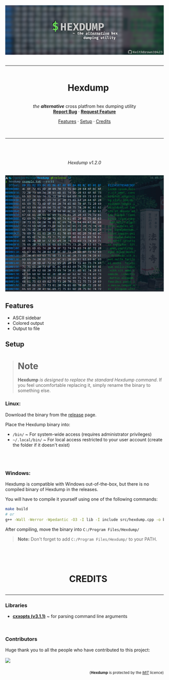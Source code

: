 <div align="center">
  <br /><br />
  <img src="./assets/banner.png" alt="Banner" />
  <br /><br />
</div>

----

<div id="user-content-toc" align="center">
  <ul>
    <summary><h1 style="display: inline-block;">Hexdump</h1></summary>
  </ul>

  <p>
    <i>the <b>alternative</b></i> cross platfrom hex dumping utility
    <br />
    <a href="https://github.com/KeithBrown39423/Hexdump/issues"><b>Report Bug</b></a>
    ·
    <a href="https://github.com/KeithBrown39423/Hexdump/issues"><b>Request Feature</b></a>
  </p>
</div>

<p align="center">
  <a href="#features">Features</a> ·
  <a href="#setup">Setup</a> ·
  <a href="#credits">Credits</a>
</p>

<br />

----

<br /><br />
<div align="center">
  
  ###### Hexdump v1.2.0
  
  <img src="./assets/screenshot.png" alt="Screenshot" />
</div>

## Features
* ASCII sidebar
* Colored output
* Output to file

## Setup
<blockquote>
  <h1>Note</h1>

  **Hexdump** *is designed to replace the standard Hexdump command*.
  If you feel uncomfortable replacing it, simply rename the binary to something else.
</blockquote>

### Linux\:
Download the binary from the [release](https://github.com/KeithBrown39423/Hexdump/releases/) page. 

Place the Hexdump binary into: 
* `/bin/` ~ For system-wide access (requires administrator privileges)
* `~/.local/bin/` ~ For local access restricted to your user account (create the folder if it doesn't exist)

<br /><br />

### Windows:
Hexdump is compatible with Windows out-of-the-box, but there is no compiled binary of Hexdump in the releases.

You will have to compile it yourself using one of the following commands:
```bash
make build
# or
g++ -Wall -Werror -Wpedantic -O3 -I lib -I include src/hexdump.cpp -o bin/hexdump
```
After compiling, move the binary into `C:/Program Files/Hexdump/`
> **Note:** Don't forget to add `C:/Program Files/Hexdump/` to your PATH.

<br /><br />


<div id="user-content-toc" align="center">
  <ul>
    <summary><h1 style="display: inline-block;">CREDITS</h1></summary>
  </ul>
</div>

----

### Libraries
* [**cxxopts (v3.1.1)**](https://github.com/jarro2783/cxxopts/tree/v3.1.1) ~ for parsing command line arguments

<br />

### Contributors
Huge thank you to all the people who have contributed to this project:
<br /><br />
<a href="https://github.com/KeithBrown39423/Hexdump/graphs/contributors">
  <img src="https://contrib.rocks/image?repo=KeithBrown39423/Hexdump"/>
</a>

<p align="right">
  <sub>(<b>Hexdump</b> is protected by the <a href="https://raw.githubusercontent.com/KeithBrown39423/Hexdump/release/LICENSE"><i>MIT</i></a> licence)</sub>
</p>

